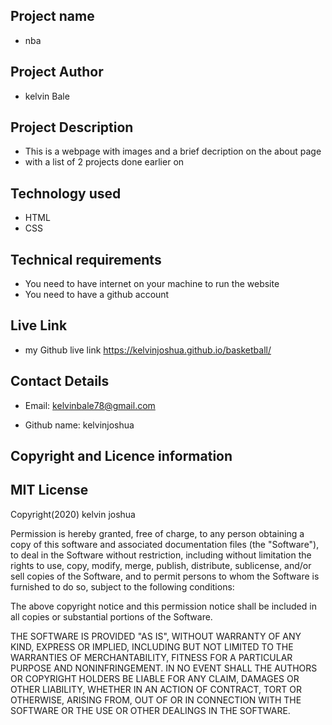 ## Project name
- nba

 ## Project Author
- kelvin Bale

 ## Project Description
 - This is a webpage with images and a brief decription on the about page
 - with a list of  2 projects done earlier on

 ## Technology used
 - HTML
 - CSS

 ## Technical requirements
 * You need to have internet on your machine to run the website
 * You need to have a github account

 ## Live Link
  -  my Github live link
      https://kelvinjoshua.github.io/basketball/
  
 ## Contact Details
  - Email: kelvinbale78@gmail.com

  - Github name: kelvinjoshua
 ## Copyright and Licence information 
 ## MIT License
Copyright(2020) kelvin joshua

Permission is hereby granted, free of charge, to any person obtaining a copy
of this software and associated documentation files (the "Software"), to deal
in the Software without restriction, including without limitation the rights
to use, copy, modify, merge, publish, distribute, sublicense, and/or sell
copies of the Software, and to permit persons to whom the Software is
furnished to do so, subject to the following conditions:

The above copyright notice and this permission notice shall be included in all
copies or substantial portions of the Software.

THE SOFTWARE IS PROVIDED "AS IS", WITHOUT WARRANTY OF ANY KIND, EXPRESS OR
IMPLIED, INCLUDING BUT NOT LIMITED TO THE WARRANTIES OF MERCHANTABILITY,
FITNESS FOR A PARTICULAR PURPOSE AND NONINFRINGEMENT. IN NO EVENT SHALL THE
AUTHORS OR COPYRIGHT HOLDERS BE LIABLE FOR ANY CLAIM, DAMAGES OR OTHER
LIABILITY, WHETHER IN AN ACTION OF CONTRACT, TORT OR OTHERWISE, ARISING FROM,
OUT OF OR IN CONNECTION WITH THE SOFTWARE OR THE USE OR OTHER DEALINGS IN THE
SOFTWARE.
